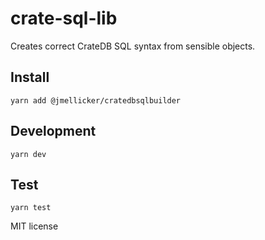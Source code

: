 # crate-sql-lib

Creates correct CrateDB SQL syntax from sensible objects.

## Install

`yarn add @jmellicker/cratedbsqlbuilder`

## Development

`yarn dev`

## Test

`yarn test`

MIT license
